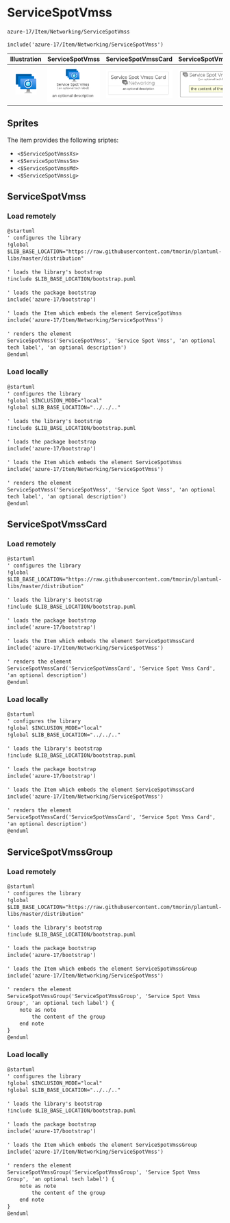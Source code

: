 # ServiceSpotVmss


```text
azure-17/Item/Networking/ServiceSpotVmss
```

```text
include('azure-17/Item/Networking/ServiceSpotVmss')
```



| Illustration | ServiceSpotVmss | ServiceSpotVmssCard | ServiceSpotVmssGroup |
| :---: | :---: | :---: | :---: |
| ![illustration for Illustration](../../../azure-17/Item/Networking/ServiceSpotVmss.png) | ![illustration for ServiceSpotVmss](../../../azure-17/Item/Networking/ServiceSpotVmss.Local.png) | ![illustration for ServiceSpotVmssCard](../../../azure-17/Item/Networking/ServiceSpotVmssCard.Local.png) | ![illustration for ServiceSpotVmssGroup](../../../azure-17/Item/Networking/ServiceSpotVmssGroup.Local.png) |



## Sprites
The item provides the following sriptes:

- `<$ServiceSpotVmssXs>`
- `<$ServiceSpotVmssSm>`
- `<$ServiceSpotVmssMd>`
- `<$ServiceSpotVmssLg>`





## ServiceSpotVmss

### Load remotely
```plantuml
@startuml
' configures the library
!global $LIB_BASE_LOCATION="https://raw.githubusercontent.com/tmorin/plantuml-libs/master/distribution"

' loads the library's bootstrap
!include $LIB_BASE_LOCATION/bootstrap.puml

' loads the package bootstrap
include('azure-17/bootstrap')

' loads the Item which embeds the element ServiceSpotVmss
include('azure-17/Item/Networking/ServiceSpotVmss')

' renders the element
ServiceSpotVmss('ServiceSpotVmss', 'Service Spot Vmss', 'an optional tech label', 'an optional description')
@enduml
```

### Load locally
```plantuml
@startuml
' configures the library
!global $INCLUSION_MODE="local"
!global $LIB_BASE_LOCATION="../../.."

' loads the library's bootstrap
!include $LIB_BASE_LOCATION/bootstrap.puml

' loads the package bootstrap
include('azure-17/bootstrap')

' loads the Item which embeds the element ServiceSpotVmss
include('azure-17/Item/Networking/ServiceSpotVmss')

' renders the element
ServiceSpotVmss('ServiceSpotVmss', 'Service Spot Vmss', 'an optional tech label', 'an optional description')
@enduml
```

## ServiceSpotVmssCard

### Load remotely
```plantuml
@startuml
' configures the library
!global $LIB_BASE_LOCATION="https://raw.githubusercontent.com/tmorin/plantuml-libs/master/distribution"

' loads the library's bootstrap
!include $LIB_BASE_LOCATION/bootstrap.puml

' loads the package bootstrap
include('azure-17/bootstrap')

' loads the Item which embeds the element ServiceSpotVmssCard
include('azure-17/Item/Networking/ServiceSpotVmss')

' renders the element
ServiceSpotVmssCard('ServiceSpotVmssCard', 'Service Spot Vmss Card', 'an optional description')
@enduml
```

### Load locally
```plantuml
@startuml
' configures the library
!global $INCLUSION_MODE="local"
!global $LIB_BASE_LOCATION="../../.."

' loads the library's bootstrap
!include $LIB_BASE_LOCATION/bootstrap.puml

' loads the package bootstrap
include('azure-17/bootstrap')

' loads the Item which embeds the element ServiceSpotVmssCard
include('azure-17/Item/Networking/ServiceSpotVmss')

' renders the element
ServiceSpotVmssCard('ServiceSpotVmssCard', 'Service Spot Vmss Card', 'an optional description')
@enduml
```

## ServiceSpotVmssGroup

### Load remotely
```plantuml
@startuml
' configures the library
!global $LIB_BASE_LOCATION="https://raw.githubusercontent.com/tmorin/plantuml-libs/master/distribution"

' loads the library's bootstrap
!include $LIB_BASE_LOCATION/bootstrap.puml

' loads the package bootstrap
include('azure-17/bootstrap')

' loads the Item which embeds the element ServiceSpotVmssGroup
include('azure-17/Item/Networking/ServiceSpotVmss')

' renders the element
ServiceSpotVmssGroup('ServiceSpotVmssGroup', 'Service Spot Vmss Group', 'an optional tech label') {
    note as note
        the content of the group
    end note
}
@enduml
```

### Load locally
```plantuml
@startuml
' configures the library
!global $INCLUSION_MODE="local"
!global $LIB_BASE_LOCATION="../../.."

' loads the library's bootstrap
!include $LIB_BASE_LOCATION/bootstrap.puml

' loads the package bootstrap
include('azure-17/bootstrap')

' loads the Item which embeds the element ServiceSpotVmssGroup
include('azure-17/Item/Networking/ServiceSpotVmss')

' renders the element
ServiceSpotVmssGroup('ServiceSpotVmssGroup', 'Service Spot Vmss Group', 'an optional tech label') {
    note as note
        the content of the group
    end note
}
@enduml
```

